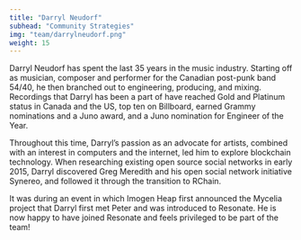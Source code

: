 ```yaml
---
title: "Darryl Neudorf"
subhead: "Community Strategies"
img: "team/darrylneudorf.png"
weight: 15
---
```

Darryl Neudorf has spent the last 35 years in the music industry. Starting off as musician, composer and performer for the Canadian post-punk band 54/40, he then branched out to engineering, producing, and mixing. Recordings that Darryl has been a part of have reached Gold and Platinum status in Canada and the US, top ten on Billboard, earned Grammy nominations and a Juno award, and a Juno nomination for Engineer of the Year.

Throughout this time, Darryl’s passion as an advocate for artists, combined with an interest in computers and the internet, led him to explore blockchain technology. When researching existing open source social networks in early 2015, Darryl discovered Greg Meredith and his open social network initiative Synereo, and followed it through the transition to RChain.

It was during an event in which Imogen Heap first announced the Mycelia project that Darryl first met Peter and was introduced to Resonate. He is now happy to have joined Resonate and feels privileged to be part of the team!
